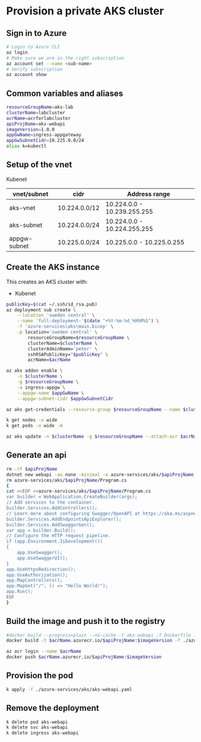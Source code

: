 # Provision a private AKS cluster

## Sign in to Azure

```bash
# Login to Azure CLI
az login
# Make sure we are in the right subscription
az account set --name <sub-name>
# Verify subscription
az account show
```

## Common variables and aliases
```bash
resourceGroupName=aks-lab
clusterName=labcluster
acrName=acrforlabcluster
apiProjName=aks-webapi
imageVersion=1.0.0
appGwName=ingress-appgateway
appGwSubnetCidr=10.225.0.0/24
alias k=kubectl
```

## Setup of the vnet

Kubenet

vnet/subnet       | cidr             | Address range
------------------|------------------|------------------------------
aks-vnet          | 10.224.0.0/12    | 10.224.0.0   - 10.239.255.255
aks-subnet        | 10.224.0.0/24    | 10.224.0.0   - 10.224.255.255
appgw-subnet      | 10.225.0.0/24    | 10.225.0.0   - 10.225.0.255

<!-- Maybe use these when doing CNI? -->
<!-- aks-node-subnet   | 10.224.0.0/24    | 10.224.0.0   - 10.224.0.255 -->
<!-- aks-pod-subnet    | 10.224.128.0/17  | 10.224.128.0 - 10.224.255.255 -->

## Create the AKS instance

This creates an AKS cluster with:
- Kubenet

```bash
publicKey=$(cat ~/.ssh/id_rsa.pub)
az deployment sub create \
    --location 'sweden central' \
    --name 'full-deployment-'$(date "+%Y-%m-%d_%H%M%S") \
    -f 'azure-services\aks\main.bicep' \
    -p location='sweden central' \
        resourceGroupName=$resourceGroupName \
        clusterName=$clusterName \
        clusterAdminName='peter' \
        sshRSAPublicKey="$publicKey" \
        acrName=$acrName

az aks addon enable \
    -n $clusterName \
    -g $resourceGroupName \
    -a ingress-appgw \
    --appgw-name $appGwName \
    --appgw-subnet-cidr $appGwSubnetCidr

az aks get-credentials --resource-group $resourceGroupName --name $clusterName

k get nodes -o wide
k get pods -o wide -A

az aks update -n $clusterName -g $resourceGroupName --attach-acr $acrName
```

## Generate an api

```bash
rm -rf $apiProjName 
dotnet new webapi -au none -minimal -o azure-services/aks/$apiProjName
rm azure-services/aks/$apiProjName/Program.cs
{
cat <<EOF >>azure-services/aks/$apiProjName/Program.cs
var builder = WebApplication.CreateBuilder(args);
// Add services to the container.
builder.Services.AddControllers();
// Learn more about configuring Swagger/OpenAPI at https://aka.ms/aspnetcore/swashbuckle
builder.Services.AddEndpointsApiExplorer();
builder.Services.AddSwaggerGen();
var app = builder.Build();
// Configure the HTTP request pipeline.
if (app.Environment.IsDevelopment())
{
    app.UseSwagger();
    app.UseSwaggerUI();
}
app.UseHttpsRedirection();
app.UseAuthorization();
app.MapControllers();
app.MapGet("/", () => "Hello World!");
app.Run();
EOF
}

```

## Build the image and push it to the registry

```bash
#docker build --progress=plain --no-cache -t aks-webapi -f Dockerfile . # Use for troubleshooting image builds
docker build -t $acrName.azurecr.io/$apiProjName:$imageVersion -f ./azure-services/aks/Dockerfile ./azure-services/aks

az acr login --name $acrName
docker push $acrName.azurecr.io/$apiProjName:$imageVersion
```

## Provision the pod
```bash
k apply -f ./azure-services/aks/aks-webapi.yaml
```

## Remove the deployment
```bash
k delete pod aks-webapi
k delete svc aks-webapi
k delete ingress aks-webapi
```